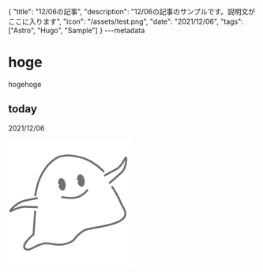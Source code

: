 {
  "title": "12/06の記事",
  "description": "12/06の記事のサンプルです。説明文がここに入ります",
  "icon": "/assets/test.png",
  "date": "2021/12/06",
  "tags": ["Astro", "Hugo", "Sample"]
}
---metadata

# hoge
hogehoge

## today
2021/12/06

![img](/assets/test.png)